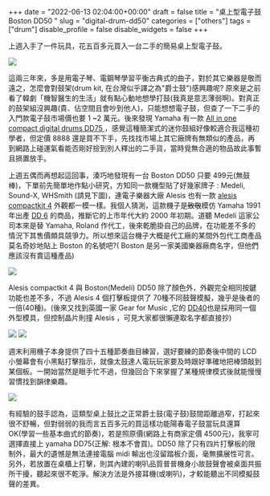 +++ 
date = "2022-06-13 02:04:00+00:00" 
draft = false 
title = "桌上型電子鼓 Boston DD50 " 
slug = "digital-drum-dd50" 
categories = ["others"] 
tags = ["drum"] 
disable_profile = false 
disable_widgets = false 
+++

上週入手了一件玩具，花五百多元買入一台二手的簡易桌上型電子鼓。

![](https://i.imgur.com/LeKXTwo.jpg)

這兩三年來，多是用電子琴、電鋼琴學習平衡古典式的曲子，對於其它樂器是敬而遠之，怎麼會對鼓架(drum kit, 在台灣似乎譯之為"爵士鼓")感興趣呢? 原來是之前看了韓劇「機智醫生的生活」就有點心動地想學打鼓(我真是意志薄弱啊)。對真正的鼓架組沒興趣(貴、佔空間且會吵到他人)，只能想想電子鼓，但查了一下二手的入門款電子鼓市場價也要 1 ~2 萬元。後來發現 Yamaha 有一款 [All in one compact digital drums DD75 ](https://tw.yamaha.com/zh/products/musical_instruments/entertainment/dd-75/index.html)，感覺這種簡潔式的迷你鼓組好像較適合我這種初學者，但定價 8888 還是買不下手，先找找市場上其它廠牌有無類似的產品，再到網路上碰運氣看能否剛好撿到別人釋出的二手貨，當時覓無合適的物品故此事暫且搹置放手。

上週五偶而再想起這回事，湊巧地發現有一台 Boston DD50 只要 499元(無鼓棒)，下單前先簡單地作點小研究，方知同一款機型貼了好幾家牌子 : Medeli, Sound-X, WHSmith (請見下圖)，連電子樂器大廠 Alesis 也有一款 [alesis compactkit 4](https://www.alesis.com/products/view/compactkit-4) 外觀都一模一樣。我個人猜測，這款機子是~~致敬~~模仿 Yamaha 1991年出產 [DD 6](https://www.yamaha.com/en/about/innovation/collection/detail/4004/) 的商品，推斷它的上市年代大約 2000 年初期。道聽 Medeli 這家公司本來是替 Yamaha, Roland 作代工，後來乾脆掛自己的品牌，在功能差不多的情況下其售價頗具競爭力。所以想來這台機子大概是代工廠的某間外包代工商產品莫名奇妙地貼上 Boston 的名號吧?( Boston 是另一家美國樂器廠商名字，但他們應該沒有賣這種產品)

![](https://i.imgur.com/RSR206M.png)

Alesis compactkit 4 與 Boston(Medeli) DD50 除了顏色外，外觀完全相同按鍵功能也差不多，不過 Alesis  4 個打擊板提供了 70種不同鼓聲模擬，幾乎是後者的一倍(40種)。(後來又找到英國一家 Gear for Music ,它的 [DD40](https://www.gear4music.com/Drums-and-Percussion/DD40-Electronic-Drum-Pads-by-Gear4music/YOE)也是採用同一個外型模具，但控制晶片則撞 Alesis ，可見大家都很懶連取名字都直接抄)

![](https://i.imgur.com/h0oDv6n.png)
![](https://i.imgur.com/sxn6Vok.png)

週末利用機子本身提供了四十五種節奏曲目練習，選好要練的節奏後中間的 LCD  小螢幕會有小黑點打擊指示，就像太鼓達人電玩玩家要及時跟好準確地把棒頭敲到某個板。一開始當然是眼手忙不過，但幾回合下來掌握了某種規律模式後就能慢慢習慣找到韻律樂趣。

![](https://i.imgur.com/LddfNb3.png)

有經驗的鼓手認為，這類型桌上鼓比之正常爵士鼓(電子鼓)鼓間距離過窄，打起來很不舒暢，但對弱弱的我而言五百多元的買這樣功能陽春電子鼓當玩具還算 OK(學習一些基本曲式的節奏)，若是照原價(網路上有商家定價 4500元)，我寧可選擇直接上 yamaha DD75(正解: 根本不會買)。DD50 除了只有四片打擊板的限制外，最大的遺憾是無法連接電腦 midi 輸出也沒留踏板介面，毫無擴展性可言。另外，若放置在桌櫃上打擊，則其內建的喇叭品質普普機身小故鼓聲會被桌面共振所干擾，聽起來很不乾淨。解決方法是外接耳機(或喇叭)，才較能聽出不同模擬鼓聲的差異。